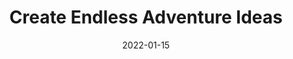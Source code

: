---
title: Create Endless Adventure Ideas
slug: create-endless-adventure-ideas
description: How to create an endless amount of exciting adventure ideas that you and your players can't wait to play with.
tags: ["Adventure Writing", "Ideas"]
relatedPosts: ["come-up-with-character-ideas"]
comments: 
date: 2022-01-15
score: 10
---